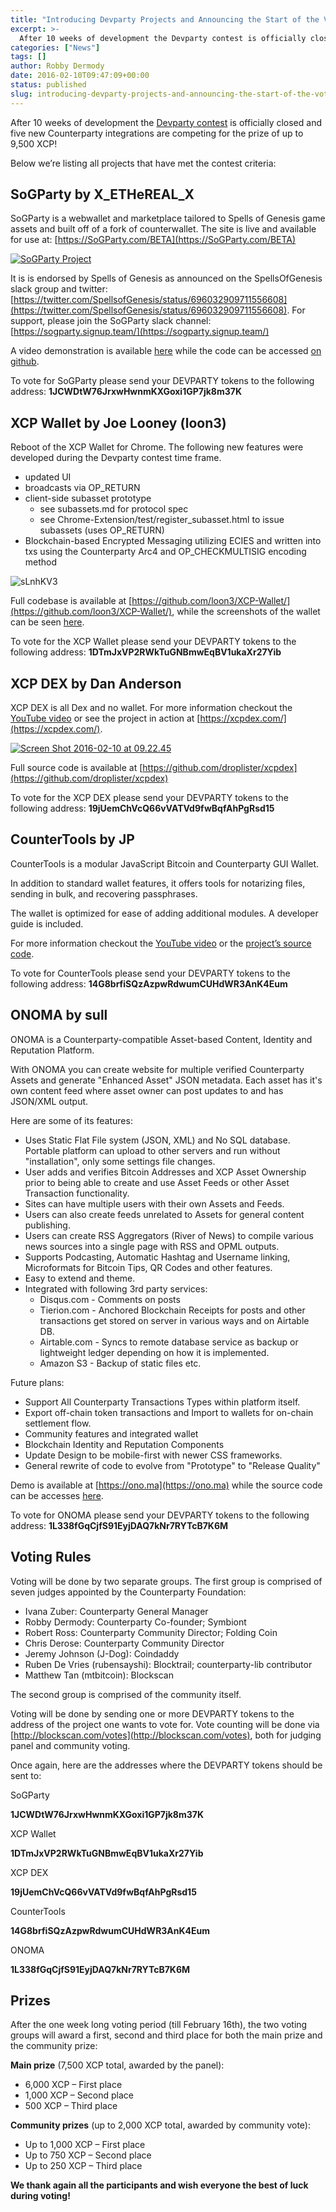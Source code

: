 ```yaml
---
title: "Introducing Devparty Projects and Announcing the Start of the Voting Period"
excerpt: >-
  After 10 weeks of development the Devparty contest is officially closed and five new Counterparty integrations are competing for the prize of up to 9,500 XCP! Below we’re listing all projects that have met the contest criteria: SoGParty by X_ETHeREAL_X SoGParty is a webwallet and marketplace tailored to Spells of Genesis game assets and built off
categories: ["News"]
tags: []
author: Robby Dermody
date: 2016-02-10T09:47:09+00:00
status: published
slug: introducing-devparty-projects-and-announcing-the-start-of-the-voting-period
---
```


After 10 weeks of development the [Devparty contest](http://counterparty.local/devparty/) is officially closed and five new Counterparty integrations are competing for the prize of up to 9,500 XCP!

Below we’re listing all projects that have met the contest criteria:

## SoGParty by X_ETHeREAL_X

SoGParty is a webwallet and marketplace tailored to Spells of Genesis game assets and built off of a fork of counterwallet. The site is live and available for use at: [https://SoGParty.com/BETA](https://SoGParty.com/BETA)

[![SoGParty Project](http://counterparty.local/wp-content/uploads/2016/02/Screen-Shot-2016-02-10-at-09.20.37.png)](http://counterparty.local/wp-content/uploads/2016/02/Screen-Shot-2016-02-10-at-09.20.37.png)

It is is endorsed by Spells of Genesis as announced on the SpellsOfGenesis slack group and twitter: [https://twitter.com/SpellsofGenesis/status/696032909711556608](https://twitter.com/SpellsofGenesis/status/696032909711556608). For support, please join the SoGParty slack channel: [https://sogparty.signup.team/](https://sogparty.signup.team/)

A video demonstration is available [here](https://youtu.be/BOwzwAx3RfQ) while the code can be accessed [on github](https://github.com/x-ETHeREAL-x/SOGParty).

To vote for SoGParty please send your DEVPARTY tokens to the following address: **1JCWDtW76JrxwHwnmKXGoxi1GP7jk8m37K**

## XCP Wallet by Joe Looney (loon3)

Reboot of the XCP Wallet for Chrome. The following new features were developed during the Devparty contest time frame.

-   updated UI
-   broadcasts via OP_RETURN
-   client-side subasset prototype
    -   see subassets.md for protocol spec
    -   see Chrome-Extension/test/register_subasset.html to issue subassets (uses OP_RETURN)
-   Blockchain-based Encrypted Messaging utilizing ECIES and written into txs using the Counterparty Arc4 and OP_CHECKMULTISIG encoding method

![sLnhKV3](http://counterparty.local/wp-content/uploads/2016/02/sLnhKV3.png)

Full codebase is available at [https://github.com/loon3/XCP-Wallet/](https://github.com/loon3/XCP-Wallet/), while the screenshots of the wallet can be seen [here](https://imgur.com/a/6gFzu).

To vote for the XCP Wallet please send your DEVPARTY tokens to the following address: **1DTmJxVP2RWkTuGNBmwEqBV1ukaXr27Yib**

## XCP DEX by Dan Anderson

XCP DEX is all Dex and no wallet. For more information checkout the [YouTube video](https://www.youtube.com/watch?v=y7LcLgcczcc) or see the project in action at [https://xcpdex.com/](https://xcpdex.com/).

[![Screen Shot 2016-02-10 at 09.22.45](http://counterparty.local/wp-content/uploads/2016/02/Screen-Shot-2016-02-10-at-09.22.45.png)](http://counterparty.local/wp-content/uploads/2016/02/Screen-Shot-2016-02-10-at-09.22.45.png)

Full source code is available at [https://github.com/droplister/xcpdex](https://github.com/droplister/xcpdex)

To vote for the XCP DEX please send your DEVPARTY tokens to the following address: **19jUemChVcQ66vVATVd9fwBqfAhPgRsd15**

## CounterTools by JP

CounterTools is a modular JavaScript Bitcoin and Counterparty GUI Wallet.

In addition to standard wallet features, it offers tools for notarizing files, sending in bulk, and recovering passphrases.

The wallet is optimized for ease of adding additional modules. A developer guide is included.

For more information checkout the [YouTube video](https://youtu.be/s9rMLkKWlho) or the [project’s source code](https://github.com/Jpja/CounterTools).

To vote for CounterTools please send your DEVPARTY tokens to the following address: **14G8brfiSQzAzpwRdwumCUHdWR3AnK4Eum**

## ONOMA by sull

ONOMA is a Counterparty-compatible Asset-based Content, Identity and Reputation Platform.

With ONOMA you can create website for multiple verified Counterparty Assets and generate "Enhanced Asset" JSON metadata. Each asset has it's own content feed where asset owner can post updates to and has JSON/XML output.

Here are some of its features:

-   Uses Static Flat File system (JSON, XML) and No SQL database. Portable platform can upload to other servers and run without "installation", only some settings file changes.
-   User adds and verifies Bitcoin Addresses and XCP Asset Ownership prior to being able to create and use Asset Feeds or other Asset Transaction functionality.
-   Sites can have multiple users with their own Assets and Feeds.
-   Users can also create feeds unrelated to Assets for general content publishing.
-   Users can create RSS Aggregators (River of News) to compile various news sources into a single page with RSS and OPML outputs.
-   Supports Podcasting, Automatic Hashtag and Username linking, Microformats for Bitcoin Tips, QR Codes and other features.
-   Easy to extend and theme.
-   Integrated with following 3rd party services:
    -   Disqus.com - Comments on posts
    -   Tierion.com - Anchored Blockchain Receipts for posts and other transactions get stored on server in various ways and on Airtable DB.
    -   Airtable.com - Syncs to remote database service as backup or lightweight ledger depending on how it is implemented.
    -   Amazon S3 - Backup of static files etc.

Future plans:

-   Support All Counterparty Transactions Types within platform itself.
-   Export off-chain token transactions and Import to wallets for on-chain settlement flow.
-   Community features and integrated wallet
-   Blockchain Identity and Reputation Components
-   Update Design to be mobile-first with newer CSS frameworks.
-   General rewrite of code to evolve from "Prototype" to "Release Quality"

Demo is available at [https://ono.ma](https://ono.ma) while the source code can be accesses [here](https://github.com/sull/ONOMA-PUBLIC).

To vote for ONOMA please send your DEVPARTY tokens to the following address: **1L338fGqCjfS91EyjDAQ7kNr7RYTcB7K6M**

## Voting Rules

Voting will be done by two separate groups. The first group is comprised of seven judges appointed by the Counterparty Foundation:

-   Ivana Zuber: Counterparty General Manager
-   Robby Dermody: Counterparty Co-founder; Symbiont
-   Robert Ross: Counterparty Community Director; Folding Coin
-   Chris Derose: Counterparty Community Director
-   Jeremy Johnson (J-Dog): Coindaddy
-   Ruben De Vries (rubensayshi): Blocktrail; counterparty-lib contributor
-   Matthew Tan (mtbitcoin): Blockscan

The second group is comprised of the community itself.

Voting will be done by sending one or more DEVPARTY tokens to the address of the project one wants to vote for. Vote counting will be done via [http://blockscan.com/votes](http://blockscan.com/votes), both for judging panel and community voting.

Once again, here are the addresses where the DEVPARTY tokens should be sent to:

SoGParty

**1JCWDtW76JrxwHwnmKXGoxi1GP7jk8m37K**

XCP Wallet

**1DTmJxVP2RWkTuGNBmwEqBV1ukaXr27Yib**

XCP DEX

**19jUemChVcQ66vVATVd9fwBqfAhPgRsd15**

CounterTools

**14G8brfiSQzAzpwRdwumCUHdWR3AnK4Eum**

ONOMA

**1L338fGqCjfS91EyjDAQ7kNr7RYTcB7K6M**

## Prizes

After the one week long voting period (till February 16th), the two voting groups will award a first, second and third place for both the main prize and the community prize:

**Main prize** (7,500 XCP total, awarded by the panel):

-   6,000 XCP – First place
-   1,000 XCP – Second place
-   500 XCP – Third place

**Community prizes** (up to 2,000 XCP total, awarded by community vote):

-   Up to 1,000 XCP – First place
-   Up to 750 XCP – Second place
-   Up to 250 XCP – Third place

**We thank again all the participants and wish everyone the best of luck during voting!**